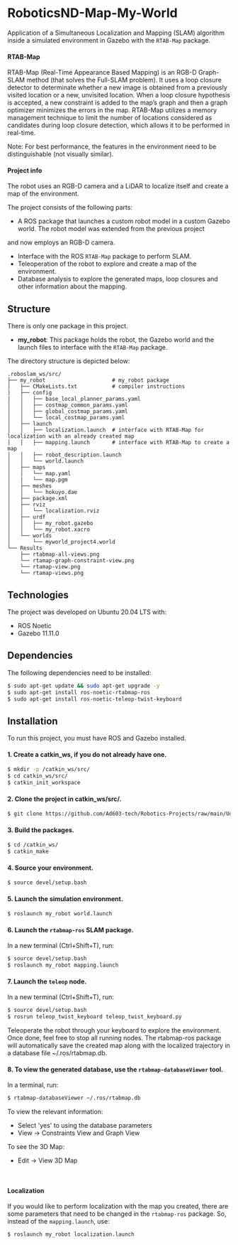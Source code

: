 # RoboticsND-Map-My-World

Application of a Simultaneous Localization and Mapping (SLAM) algorithm inside a 
simulated environment in Gazebo with the `RTAB-Map` package.


#### RTAB-Map

RTAB-Map (Real-Time Appearance Based Mapping) is an RGB-D Graph-SLAM method 
(that solves the Full-SLAM problem).
It uses a loop closure detector to determinate whether a new image is obtained
from a previously visited location or a new, unvisited location. When a loop 
closure hypothesis is accepted, a new constraint is added to the map’s graph and 
then a graph optimizer minimizes the errors in the map. RTAB-Map utilizes a memory 
management technique to limit the number of locations considered as candidates 
during loop closure detection, which allows it to be performed in real-time.

Note: For best performance, the features in the environment need to be 
distinguishable (not visually similar).


#### Project info

The robot uses an RGB-D camera and a LiDAR to localize itself and create a map of the environment.

The project consists of the following parts: 

* A ROS package that launches a custom robot model in a custom Gazebo world. 
The robot model was extended from the previous project 

and now employs an RGB-D camera.
* Interface with the ROS `RTAB-Map` package to perform SLAM.
* Teleoperation of the robot to explore and create a map of the environment.
* Database analysis to explore the generated maps, loop closures and other 
information about the mapping.


Structure
---------

There is only one package in this project.
* **my_robot**: This package holds the robot, the Gazebo world and the launch 
files to interface with the `RTAB-Map` package.

The directory structure is depicted below:
```
.roboslam_ws/src/        
├── my_robot                     # my_robot package
│   ├── CMakeLists.txt           # compiler instructions
|   ├── config
|   │   ├── base_local_planner_params.yaml  
│   │   ├── costmap_common_params.yaml       
│   │   ├── global_costmap_params.yaml
│   │   └── local_costmap_params.yaml
│   ├── launch
│   │   ├── localization.launch  # interface with RTAB-Map for localization with an already created map
│   │   ├── mapping.launch       # interface with RTAB-Map to create a map
│   │   ├── robot_description.launch
│   │   └── world.launch
│   ├── maps
│   │   └── map.yaml
│   |   └── map.pgm
│   ├── meshes
│   │   └── hokuyo.dae
│   ├── package.xml
│   ├── rviz
│   │   └── localization.rviz
│   ├── urdf
│   │   ├── my_robot.gazebo
│   │   └── my_robot.xacro
│   └── worlds
│       └── myworld_project4.world
└── Results                       
    ├── rtabmap-all-views.png
    └── rtamap-graph-constraint-view.png
    └── rtamap-view.png
    └── rtamap-views.png
```

Technologies
------------

The project was developed on Ubuntu 20.04 LTS with:
* ROS Noetic
* Gazebo 11.11.0

Dependencies
------------

The following dependencies need to be installed:
```sh
$ sudo apt-get update && sudo apt-get upgrade -y
$ sudo apt-get install ros-noetic-rtabmap-ros
$ sudo apt-get install ros-noetic-teleop-twist-keyboard
```

Installation
------------

To run this project, you must have ROS and Gazebo installed.

#### 1. Create a catkin_ws, if you do not already have one.
```sh
$ mkdir -p /catkin_ws/src/
$ cd catkin_ws/src/
$ catkin_init_workspace
```

#### 2. Clone the project in catkin_ws/src/.
```sh
$ git clone https://github.com/Ad603-tech/Robotics-Projects/raw/main/Udacity-Robotics-Robot_Mapping.git
```

#### 3. Build the packages.
```sh
$ cd /catkin_ws/
$ catkin_make
```

#### 4. Source your environment.
```sh
$ source devel/setup.bash
```

#### 5. Launch the simulation environment.
```sh
$ roslaunch my_robot world.launch
```

#### 6. Launch the `rtabmap-ros` SLAM package.
In a new terminal (Ctrl+Shift+T), run:
```sh
$ source devel/setup.bash
$ roslaunch my_robot mapping.launch
```

#### 7. Launch the `teleop` node.
In a new terminal (Ctrl+Shift+T), run:
```sh
$ source devel/setup.bash
$ rosrun teleop_twist_keyboard teleop_twist_keyboard.py
```

Teleoperate the robot through your keyboard to explore the environment. 
Once done, feel free to stop all running nodes.
The rtabmap-ros package will automatically save the created map along with the 
localized trajectory in a database file ~/.ros/rtabmap.db.


#### 8. To view the generated database, use the `rtabmap-databaseViewer` tool.
In a terminal, run:
```sh
$ rtabmap-databaseViewer ~/.ros/rtabmap.db
```

To view the relevant information:
* Select 'yes' to using the database parameters
* View -> Constraints View and Graph View

To see the 3D Map:
* Edit -> View 3D Map 



<br>

#### Localization
If you would like to perform localization with the map you created, there are some parameters that need to be changed in the `rtabmap-ros` package. So, instead of the `mapping.launch`, use:

```sh
$ roslaunch my_robot localization.launch
```